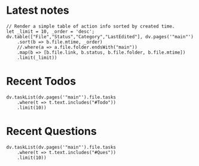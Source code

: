 # Latest notes

```dataviewjs
// Render a simple table of action info sorted by created time. 
let _limit = 10, _order = 'desc';
dv.table(["File","Status","Category","LastEdited"], dv.pages('"main"') 
	.sort(b => b.file.mtime, _order)
	//.where(a => a.file.folder.endsWith("main"))
	.map(b => [b.file.link, b.status, b.file.folder, b.file.mtime])
	.limit(_limit))
```

# Recent  Todos

```dataviewjs
dv.taskList(dv.pages('"main"').file.tasks
	.where(t => t.text.includes("#Todo"))
	.limit(10))
```

# Recent Questions

```dataviewjs
dv.taskList(dv.pages('"main"').file.tasks
	.where(t => t.text.includes("#Ques"))
	.limit(10))
```